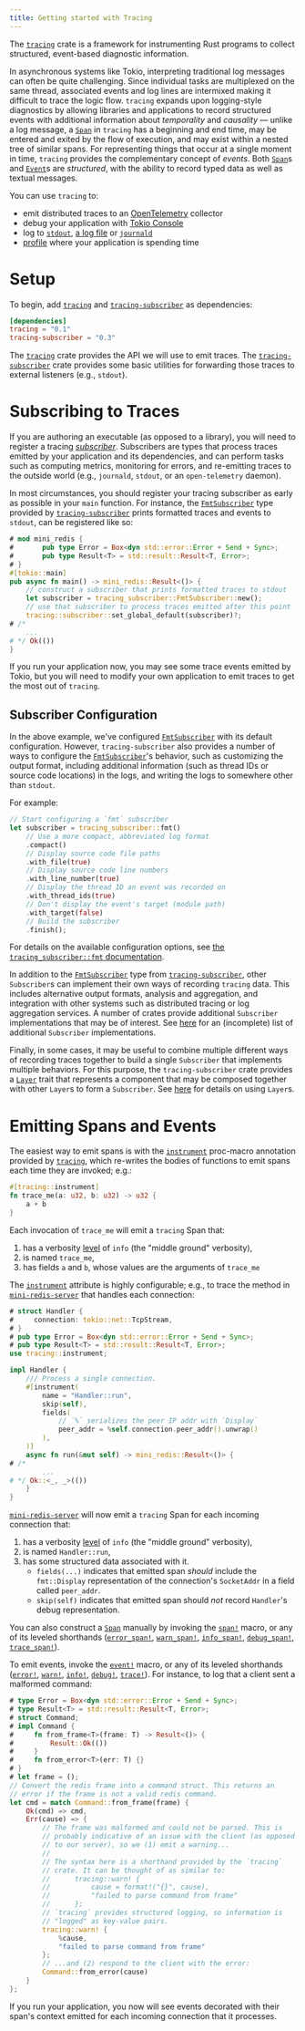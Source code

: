 ```yaml
---
title: Getting started with Tracing
---
```


The [`tracing`] crate is a framework for instrumenting Rust programs to collect
structured, event-based diagnostic information.

In asynchronous systems like Tokio, interpreting traditional log messages can
often be quite challenging. Since individual tasks are multiplexed on the same
thread, associated events and log lines are intermixed making it difficult to
trace the logic flow. `tracing` expands upon logging-style diagnostics by
allowing libraries and applications to record structured events with additional
information about *temporality* and *causality* — unlike a log message, a
[`Span`] in `tracing` has a beginning and end time, may be entered and exited
by the flow of execution, and may exist within a nested tree of similar spans.
For representing things that occur at a single moment in time, `tracing`
provides the complementary concept of *events*. Both [`Span`]s and [`Event`]s
are *structured*, with the ability to record typed data as well as textual
messages.

[`Span`]: https://docs.rs/tracing/latest/tracing/#spans
[`Event`]: https://docs.rs/tracing/latest/tracing/#events

You can use `tracing` to:

- emit distributed traces to an [OpenTelemetry] collector
- debug your application with [Tokio Console]
- log to [`stdout`], [a log file] or [`journald`]
- [profile] where your application is spending time

[`tracing`]: https://docs.rs/tracing
[`tracing-subscriber`]: https://docs.rs/tracing-subscriber
[OpenTelemetry]: https://docs.rs/tracing-opentelemetry
[Tokio Console]: https://docs.rs/console-subscriber
[`stdout`]: https://docs.rs/tracing-subscriber/latest/tracing_subscriber/fmt/index.html
[a log file]: https://docs.rs/tracing-appender/latest/tracing_appender/
[`journald`]: https://docs.rs/tracing-journald/latest/tracing_journald/
[profile]: https://docs.rs/tracing-timing/latest/tracing_timing/

# Setup

To begin, add [`tracing`] and [`tracing-subscriber`] as dependencies:

```toml
[dependencies]
tracing = "0.1"
tracing-subscriber = "0.3"
```

The [`tracing`] crate provides the API we will use to emit traces. The
[`tracing-subscriber`] crate provides some basic utilities for forwarding those
traces to external listeners (e.g., `stdout`).

# Subscribing to Traces

If you are authoring an executable (as opposed to a library), you will need to
register a tracing [*subscriber*]. Subscribers are types that process traces
emitted by your application and its dependencies, and can perform tasks
such as computing metrics, monitoring for errors, and re-emitting traces to the
outside world (e.g., `journald`, `stdout`, or an `open-telemetry` daemon).

[*subscriber*]: https://docs.rs/tracing/latest/tracing/#subscribers

In most circumstances, you should register your tracing subscriber as early as
possible in your `main` function. For instance, the [`FmtSubscriber`] type
provided by [`tracing-subscriber`] prints formatted traces and events to
`stdout`, can be registered like so:

```rust
# mod mini_redis {
#       pub type Error = Box<dyn std::error::Error + Send + Sync>;
#       pub type Result<T> = std::result::Result<T, Error>;
# }
#[tokio::main]
pub async fn main() -> mini_redis::Result<()> {
    // construct a subscriber that prints formatted traces to stdout
    let subscriber = tracing_subscriber::FmtSubscriber::new();
    // use that subscriber to process traces emitted after this point
    tracing::subscriber::set_global_default(subscriber)?;
# /*
    ...
# */ Ok(())
}
```

[`FmtSubscriber`]: https://docs.rs/tracing-subscriber/latest/tracing_subscriber/fmt/index.html

If you run your application now, you may see some trace events emitted by Tokio,
but you will need to modify your own application to emit traces to get the most
out of `tracing`.

## Subscriber Configuration

In the above example, we've configured [`FmtSubscriber`] with its default
configuration. However, `tracing-subscriber` also provides a number of ways to
configure the [`FmtSubscriber`]'s behavior, such as customizing the output
format, including additional information (such as thread IDs or source code
locations) in the logs, and writing the logs to somewhere other than `stdout`.

For example:
```rust
// Start configuring a `fmt` subscriber
let subscriber = tracing_subscriber::fmt()
    // Use a more compact, abbreviated log format
    .compact()
    // Display source code file paths
    .with_file(true)
    // Display source code line numbers
    .with_line_number(true)
    // Display the thread ID an event was recorded on
    .with_thread_ids(true)
    // Don't display the event's target (module path)
    .with_target(false)
    // Build the subscriber
    .finish();
```

For details on the available configuration options, see [the
`tracing_subscriber::fmt` documentation][fmt-cfg].

In addition to the [`FmtSubscriber`] type from [`tracing-subscriber`], other
`Subscriber`s can implement their own ways of recording `tracing` data. This
includes alternative output formats, analysis and aggregation, and integration
with other systems such as distributed tracing or log aggregation services. A
number of crates provide additional `Subscriber` implementations that may be of
interest. See [here][related-crates] for an (incomplete) list of additional
`Subscriber` implementations.

Finally, in some cases, it may be useful to combine multiple different ways of
recording traces together to build a single `Subscriber` that implements
multiple behaviors. For this purpose, the `tracing-subscriber` crate provides a
[`Layer`] trait that represents a component that may be composed together with
other `Layer`s to form a `Subscriber`. See [here][`Layer`] for details on using
`Layer`s.

[fmt-cfg]: https://docs.rs/tracing-subscriber/latest/tracing_subscriber/fmt/index.html#configuration
[related-crates]: https://docs.rs/tracing/latest/tracing/index.html#related-crates
[`Layer`]: https://docs.rs/tracing-subscriber/latest/tracing_subscriber/layer/index.html

# Emitting Spans and Events

The easiest way to emit spans is with the [`instrument`] proc-macro annotation
provided by [`tracing`], which re-writes the bodies of functions to emit spans
each time they are invoked; e.g.:

```rust
#[tracing::instrument]
fn trace_me(a: u32, b: u32) -> u32 {
    a + b
}
```

Each invocation of `trace_me` will emit a `tracing` Span that:

1. has a verbosity [level] of `info` (the "middle ground" verbosity),
2. is named `trace_me`,
3. has fields `a` and `b`, whose values are the arguments of `trace_me`

[`instrument`]: https://docs.rs/tracing/latest/tracing/attr.instrument.html

The [`instrument`] attribute is highly configurable; e.g., to trace
the method in [`mini-redis-server`] that handles each connection:

[`mini-redis-server`]: ../tutorial/setup#mini-redis

```rust
# struct Handler {
#     connection: tokio::net::TcpStream,
# }
# pub type Error = Box<dyn std::error::Error + Send + Sync>;
# pub type Result<T> = std::result::Result<T, Error>;
use tracing::instrument;

impl Handler {
    /// Process a single connection.
    #[instrument(
        name = "Handler::run",
        skip(self),
        fields(
            // `%` serializes the peer IP addr with `Display`
            peer_addr = %self.connection.peer_addr().unwrap()
        ),
    )]
    async fn run(&mut self) -> mini_redis::Result<()> {
# /*
        ...
# */ Ok::<_, _>(())
    }
}
```

[`mini-redis-server`] will now emit a `tracing` Span for each incoming
connection that:

1. has a verbosity [level] of `info` (the "middle ground" verbosity),
2. is named `Handler::run`,
3. has some structured data associated with it.
    - `fields(...)` indicates that emitted span *should* include
    the `fmt::Display` representation of the connection's `SocketAddr` in a field
    called `peer_addr`.
    - `skip(self)` indicates that emitted span should *not* record `Handler`'s debug representation.

[level]: https://docs.rs/tracing/latest/tracing/struct.Level.html

You can also construct a [`Span`] manually by invoking the [`span!`] macro, or
any of its leveled shorthands ([`error_span!`], [`warn_span!`], [`info_span!`],
[`debug_span!`], [`trace_span!`]).

[`span!`]: https://docs.rs/tracing/*/tracing/macro.span.html
[`error_span!`]: https://docs.rs/tracing/*/tracing/macro.error_span.html
[`warn_span!`]: https://docs.rs/tracing/*/tracing/macro.warn_span.html
[`info_span!`]: https://docs.rs/tracing/*/tracing/macro.info_span.html
[`debug_span!`]: https://docs.rs/tracing/*/tracing/macro.debug_span.html
[`trace_span!`]: https://docs.rs/tracing/*/tracing/macro.trace_span.html

To emit events, invoke the [`event!`] macro, or any of its leveled shorthands
([`error!`], [`warn!`], [`info!`], [`debug!`], [`trace!`]). For instance, to
log that a client sent a malformed command:
```rust
# type Error = Box<dyn std::error::Error + Send + Sync>;
# type Result<T> = std::result::Result<T, Error>;
# struct Command;
# impl Command {
#     fn from_frame<T>(frame: T) -> Result<()> {
#         Result::Ok(())
#     }
#     fn from_error<T>(err: T) {}
# }
# let frame = ();
// Convert the redis frame into a command struct. This returns an
// error if the frame is not a valid redis command.
let cmd = match Command::from_frame(frame) {
    Ok(cmd) => cmd,
    Err(cause) => {
        // The frame was malformed and could not be parsed. This is
        // probably indicative of an issue with the client (as opposed
        // to our server), so we (1) emit a warning...
        //
        // The syntax here is a shorthand provided by the `tracing`
        // crate. It can be thought of as similar to:
        //      tracing::warn! {
        //          cause = format!("{}", cause),
        //          "failed to parse command from frame"
        //      };
        // `tracing` provides structured logging, so information is
        // "logged" as key-value pairs.
        tracing::warn! {
            %cause,
            "failed to parse command from frame"
        };
        // ...and (2) respond to the client with the error:
        Command::from_error(cause)
    }
};
```

[`event!`]: https://docs.rs/tracing/*/tracing/macro.event.html
[`error!`]: https://docs.rs/tracing/*/tracing/macro.error.html
[`warn!`]: https://docs.rs/tracing/*/tracing/macro.warn.html
[`info!`]: https://docs.rs/tracing/*/tracing/macro.info.html
[`debug!`]: https://docs.rs/tracing/*/tracing/macro.debug.html
[`trace!`]: https://docs.rs/tracing/*/tracing/macro.trace.html

If you run your application, you now will see events decorated with their span's
context emitted for each incoming connection that it processes.
